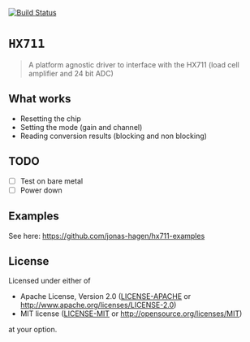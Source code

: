 [![Build Status](https://travis-ci.org/jonas-hagen/hx711.svg?branch=master)](https://travis-ci.org/jonas-hagen/hx711)

# `HX711`

> A platform agnostic driver to interface with the HX711 (load cell amplifier and 24 bit ADC)

## What works

- Resetting the chip
- Setting the mode (gain and channel)
- Reading conversion results (blocking and non blocking)

## TODO

- [ ] Test on bare metal
- [ ] Power down

## Examples

See here: https://github.com/jonas-hagen/hx711-examples

## License

Licensed under either of

- Apache License, Version 2.0 ([LICENSE-APACHE](LICENSE-APACHE) or
  http://www.apache.org/licenses/LICENSE-2.0)
- MIT license ([LICENSE-MIT](LICENSE-MIT) or http://opensource.org/licenses/MIT)

at your option.

